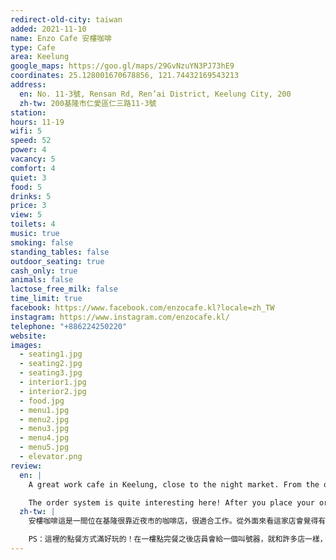 ```yaml
---
redirect-old-city: taiwan
added: 2021-11-10
name: Enzo Cafe 安樓咖啡
type: Cafe
area: Keelung
google_maps: https://goo.gl/maps/29GvNzuYN3PJ73hE9
coordinates: 25.128001670678856, 121.74432169543213
address:
  en: No. 11-3號, Rensan Rd, Ren’ai District, Keelung City, 200
  zh-tw: 200基隆市仁愛區仁三路11-3號
station: 
hours: 11-19
wifi: 5
speed: 52
power: 4
vacancy: 5
comfort: 4
quiet: 3
food: 5
drinks: 5
price: 3
view: 5
toilets: 4
music: true
smoking: false
standing_tables: false
outdoor_seating: true
cash_only: true
animals: false
lactose_free_milk: false
time_limit: true
facebook: https://www.facebook.com/enzocafe.kl?locale=zh_TW
instagram: https://www.instagram.com/enzocafe.kl/
telephone: "+886224250220"
website: 
images:
  - seating1.jpg
  - seating2.jpg
  - seating3.jpg
  - interior1.jpg
  - interior2.jpg
  - food.jpg
  - menu1.jpg
  - menu2.jpg
  - menu3.jpg
  - menu4.jpg
  - menu5.jpg
  - elevator.png
review:
  en: |
    A great work cafe in Keelung, close to the night market. From the outside this cafe looks very small, but if you take the slightly precarious stairs up to the second floor you'll find a nice seating area with thoughtful decorations. There's a large worktable and counter seats, great WiFi, plenty of power outlets, and comfortable seats. The space is comfortable, but can be a little noisy if the windows are open since you'll hear scooters driving by outside. There is a 2 hour if it's busy, but on a weekday this was not an issue.

    The order system is quite interesting here! After you place your order downstairs the staff will hand you a buzzer, and they will send your order up to the second floor using the food elevator. When your buzzer beeps, open the elevator door, take out your order, place the buzzer inside the elevator, close the door, and then press the elevator button *once*.
  zh-tw: |
    安樓咖啡這是一間位在基隆很靠近夜市的咖啡店，很適合工作。從外面來看這家店會覺得有點小，但爬上一道鐵梯之後就會來到寬敞的二樓，座位的安排很有規劃，這裡有很大的工作桌和吧檯座位，WiFi很好，也有很多插座和舒適的座椅，整個空間給人舒適的感覺。一些大家可能會在一的點：這裡可能會稍微有點噪音因為窗戶是開著的，有時會有機車通過的聲音。在比較繁忙的時候會有兩小時的時間限制但平日我想不太是個問題。

    PS：這裡的點餐方式滿好玩的！在一樓點完餐之後店員會給一個叫號器，就和許多店一樣，但這裡會用送餐電梯把餐點送上二樓，所以叫號器響的時候就可以打開電梯門拿取餐點，再直接把叫號器放進電梯按壓一下的下樓鍵即可。
---
```

